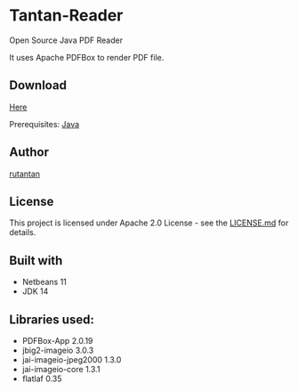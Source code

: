 # Tantan-Reader
Open Source Java PDF Reader

It uses Apache PDFBox to render PDF file.

## Download
[Here](https://github.com/rutantan/Tantan-Reader/releases)

Prerequisites: [Java](https://www.java.com/download/)

## Author

[rutantan](https://github.com/rutantan/)

## License

This project is licensed under Apache 2.0 License - see the [LICENSE.md](LICENSE.md) for details.

## Built with

* Netbeans 11
* JDK 14

## Libraries used:

* PDFBox-App 2.0.19
* jbig2-imageio 3.0.3
* jai-imageio-jpeg2000 1.3.0
* jai-imageio-core 1.3.1
* flatlaf 0.35
